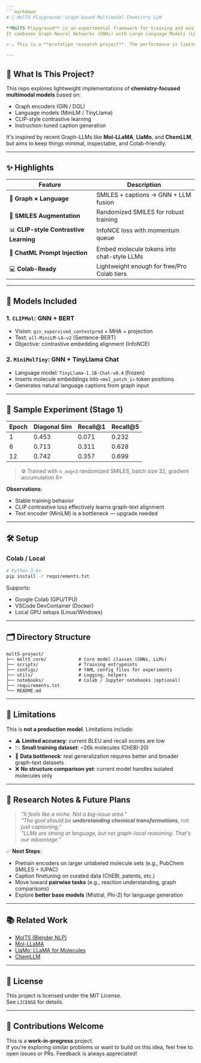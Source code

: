 ```yaml
---
```markdown
# 🧪 MolT5 Playground: Graph-based Multimodal Chemistry LLM

**MolT5 Playground** is an experimental framework for training and evaluating multimodal models that bridge **chemical structure (graphs)** and **natural language**.  
It combines Graph Neural Networks (GNNs) with Large Language Models (LLMs) for molecule-level tasks like captioning, embedding, and generation.

> ⚠️ This is a **prototype research project**. The performance is limited and the work is incomplete — see the roadmap below.

---
```


## 🧬 What Is This Project?

This repo explores lightweight implementations of **chemistry-focused multimodal models** based on:

- Graph encoders (GIN / DGL)  
- Language models (MiniLM / TinyLlama)  
- CLIP-style contrastive learning  
- Instruction-tuned caption generation  

It's inspired by recent Graph-LLMs like **Mol-LLaMA**, **LlaMo**, and **ChemLLM**, but aims to keep things minimal, inspectable, and Colab-friendly.

---

## ✨ Highlights

| Feature | Description |
|--------|-------------|
| 🧠 **Graph × Language** | SMILES + captions → GNN + LLM fusion |
| 🔀 **SMILES Augmentation** | Randomized SMILES for robust training |
| 📊 **CLIP-style Contrastive Learning** | InfoNCE loss with momentum queue |
| 💬 **ChatML Prompt Injection** | Embed molecule tokens into chat-style LLMs |
| 💻 **Colab-Ready** | Lightweight enough for free/Pro Colab tiers |

---

## 🧪 Models Included

### 1. `CLIPMol`: GNN + BERT

- Vision: `gin_supervised_contextpred` + MHA + projection
- Text: `all-MiniLM-L6-v2` (Sentence-BERT)
- Objective: contrastive embedding alignment (InfoNCE)

### 2. `MiniMolTiny`: GNN + TinyLlama Chat

- Language model: `TinyLlama-1.1B-Chat-v0.4` (frozen)
- Inserts molecule embeddings into `<mol_patch_i>` token positions
- Generates natural language captions from graph input

---

## 🧪 Sample Experiment (Stage 1)

| Epoch | Diagonal Sim | Recall@1 | Recall@5 |
|-------|---------------|----------|----------|
| 1     | 0.453         | 0.071    | 0.232    |
| 6     | 0.713         | 0.311    | 0.628    |
| 12    | 0.742         | 0.357    | 0.699    |

> ⚙️ Trained with `n_aug=3` randomized SMILES, batch size 32, gradient accumulation 8×

**Observations**:
- Stable training behavior
- CLIP contrastive loss effectively learns graph-text alignment
- Text encoder (MiniLM) is a bottleneck — upgrade needed

---

## 🛠️ Setup

### Colab / Local

```bash
# Python 3.9+
pip install -r requirements.txt
```

Supports:
- Google Colab (GPU/TPU)
- VSCode DevContainer (Docker)
- Local GPU setups (Linux/Windows)

---

## 🗂️ Directory Structure

```
molt5-project/
├── molt5_core/            # Core model classes (GNNs, LLMs)
├── scripts/               # Training entrypoints
├── configs/               # YAML config files for experiments
├── utils/                 # Logging, helpers
├── notebooks/             # Colab / Jupyter notebooks (optional)
├── requirements.txt
└── README.md
```

---

## 🔭 Limitations

This is **not a production model**. Limitations include:

- ⚠️ **Limited accuracy**: current BLEU and recall scores are low  
- 📉 **Small training dataset**: ~26k molecules (ChEBI-20)  
- 🧩 **Data bottleneck**: real generalization requires better and broader graph-text datasets  
- ❌ **No structure comparison yet**: current model handles isolated molecules only

---

## 🚧 Research Notes & Future Plans

> _"It feels like a niche. Not a big-issue area."_  
> _"The goal should be **understanding chemical transformations**, not just captioning."_  
> _"LLMs are strong at language, but not graph-local reasoning. That's our advantage."_

✅ **Next Steps**:
- Pretrain encoders on larger unlabeled molecule sets (e.g., PubChem SMILES + IUPAC)  
- Caption finetuning on curated data (ChEBI, patents, etc.)  
- Move toward **pairwise tasks** (e.g., reaction understanding, graph comparisons)  
- Explore **better base models** (Mistral, Phi-2) for language generation  

---

## 📚 Related Work

- [MolT5 (Blender NLP)](https://github.com/blender-nlp/MolT5)
- [Mol-LLaMA](https://arxiv.org/abs/2403.07954)
- [LlaMo: LLaMA for Molecules](https://arxiv.org/abs/2402.16655)
- [ChemLLM](https://arxiv.org/abs/2306.05445)

---

## 📄 License

This project is licensed under the MIT License.  
See `LICENSE` for details.

---

## 🙋 Contributions Welcome

This is a **work-in-progress** project.  
If you’re exploring similar problems or want to build on this idea, feel free to open issues or PRs. Feedback is always appreciated!
```
